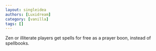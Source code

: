 ```yaml
---
layout: singleidea
authors: [Luxidream]
category: [vanilla]
tags: []
---
```

Zen or illiterate players get spells for free as a prayer boon, instead of spellbooks.

